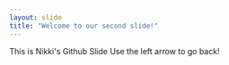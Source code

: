 ```yaml
---
layout: slide
title: "Welcome to our second slide!"
---
```

This is Nikki's Github Slide
Use the left arrow to go back!
